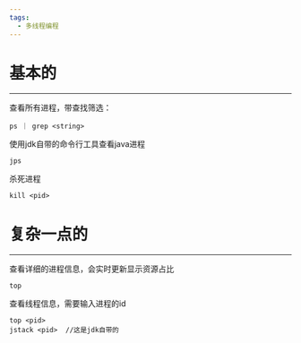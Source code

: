 ```yaml
---
tags:
  - 多线程编程
---
```

# 基本的
---
查看所有进程，带查找筛选：
```shell
ps ｜ grep <string>
```

使用jdk自带的命令行工具查看java进程
```shell
jps
```

杀死进程
```shell
kill <pid>
```

# 复杂一点的
---
查看详细的进程信息，会实时更新显示资源占比
```shell
top  
```

查看线程信息，需要输入进程的id
```shell
top <pid>
jstack <pid>  //这是jdk自带的
```
